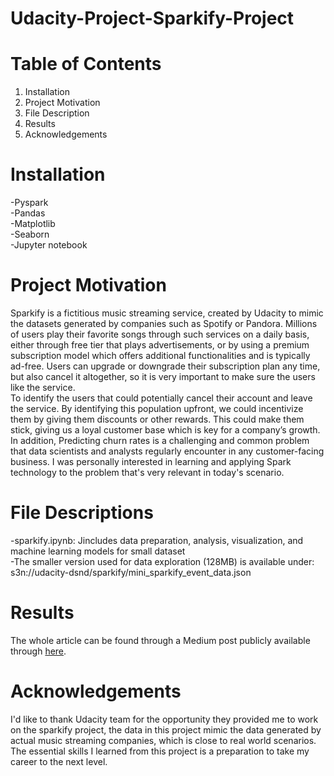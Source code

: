 # Udacity-Project-Sparkify-Project

# Table of Contents
1. Installation
2. Project Motivation
3. File Description
4. Results
5. Acknowledgements

# Installation
-Pyspark<br>
-Pandas<br>
-Matplotlib<br>
-Seaborn<br>
-Jupyter notebook<br>

# Project Motivation
Sparkify is a fictitious music streaming service, created by Udacity to mimic the datasets generated by companies such as Spotify or Pandora. Millions of users play their favorite songs through such services on a daily basis, either through free tier that plays advertisements, or by using a premium subscription model which offers additional functionalities and is typically ad-free. Users can upgrade or downgrade their subscription plan any time, but also cancel it altogether, so it is very important to make sure the users like the service.<br>
To identify the users that could potentially cancel their account and leave the service. By identifying this population upfront, we could incentivize them by giving them discounts or other rewards. This could make them stick, giving us a loyal customer base which is key for a company’s growth.<br>
In addition, Predicting churn rates is a challenging and common problem that data scientists and analysts regularly encounter in any customer-facing business. I was personally interested in learning and applying Spark technology to the problem that's very relevant in today's scenario.

# File Descriptions
-sparkify.ipynb: Jincludes data preparation, analysis, visualization, and machine learning models for small dataset<br>
-The smaller version used for data exploration (128MB) is available under: s3n://udacity-dsnd/sparkify/mini_sparkify_event_data.json

# Results
The whole article can be found through a Medium post publicly available through [here](https://yaqingchen5.medium.com/airbnb-in-seattle-data-analysis-2f50eb57934b).

# Acknowledgements
I'd like to thank Udacity team for the opportunity they provided me to work on the sparkify project, the data in this project mimic the data generated by actual music streaming companies, which is close to real world scenarios. The essential skills I learned from this project is a preparation to take my career to the next level.

